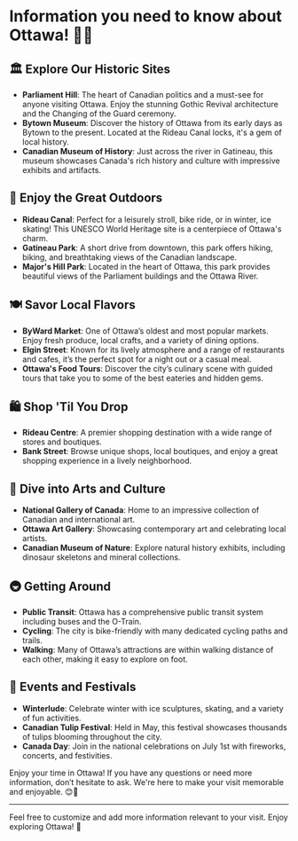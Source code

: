 # Information you need to know about Ottawa! 🎉😊


## 🏛️ Explore Our Historic Sites
- **Parliament Hill**: The heart of Canadian politics and a must-see for anyone visiting Ottawa. Enjoy the stunning Gothic Revival architecture and the Changing of the Guard ceremony.
- **Bytown Museum**: Discover the history of Ottawa from its early days as Bytown to the present. Located at the Rideau Canal locks, it's a gem of local history.
- **Canadian Museum of History**: Just across the river in Gatineau, this museum showcases Canada's rich history and culture with impressive exhibits and artifacts.

## 🌳 Enjoy the Great Outdoors
- **Rideau Canal**: Perfect for a leisurely stroll, bike ride, or in winter, ice skating! This UNESCO World Heritage site is a centerpiece of Ottawa's charm.
- **Gatineau Park**: A short drive from downtown, this park offers hiking, biking, and breathtaking views of the Canadian landscape.
- **Major's Hill Park**: Located in the heart of Ottawa, this park provides beautiful views of the Parliament buildings and the Ottawa River.

## 🍽️ Savor Local Flavors
- **ByWard Market**: One of Ottawa’s oldest and most popular markets. Enjoy fresh produce, local crafts, and a variety of dining options.
- **Elgin Street**: Known for its lively atmosphere and a range of restaurants and cafes, it’s the perfect spot for a night out or a casual meal.
- **Ottawa's Food Tours**: Discover the city’s culinary scene with guided tours that take you to some of the best eateries and hidden gems.

## 🛍️ Shop 'Til You Drop
- **Rideau Centre**: A premier shopping destination with a wide range of stores and boutiques.
- **Bank Street**: Browse unique shops, local boutiques, and enjoy a great shopping experience in a lively neighborhood.

## 🎨 Dive into Arts and Culture
- **National Gallery of Canada**: Home to an impressive collection of Canadian and international art.
- **Ottawa Art Gallery**: Showcasing contemporary art and celebrating local artists.
- **Canadian Museum of Nature**: Explore natural history exhibits, including dinosaur skeletons and mineral collections.

## 🚇 Getting Around
- **Public Transit**: Ottawa has a comprehensive public transit system including buses and the O-Train.
- **Cycling**: The city is bike-friendly with many dedicated cycling paths and trails.
- **Walking**: Many of Ottawa’s attractions are within walking distance of each other, making it easy to explore on foot.

## 📆 Events and Festivals
- **Winterlude**: Celebrate winter with ice sculptures, skating, and a variety of fun activities.
- **Canadian Tulip Festival**: Held in May, this festival showcases thousands of tulips blooming throughout the city.
- **Canada Day**: Join in the national celebrations on July 1st with fireworks, concerts, and festivities.

Enjoy your time in Ottawa! If you have any questions or need more information, don’t hesitate to ask. We're here to make your visit memorable and enjoyable. 😊🎊

---
Feel free to customize and add more information relevant to your visit. Enjoy exploring Ottawa! 🌟